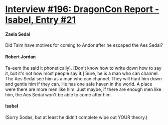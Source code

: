 # [Interview #196: DragonCon Report - Isabel, Entry #21](https://www.theoryland.com/intvmain.php?i=196#21)

#### Zaela Sedai

Did Taim have motives for coming to Andor after he escaped the Aes Sedai?

#### Robert Jordan

Ta-eem (he said it phonetically). [Don't know how to write down how to say it, but it's not how most people say it.] Sure, he is a man who can channel. The Aes Sedai see him as a man who can channel. They will hunt him down and gentle him if they can. He has one safe haven in the world. A place were there are more men like him. Just maybe, if there are enough men like him, the Aes Sedai won't be able to come after him.

#### Isabel

(Sorry Sodas, but at least he didn't complete wipe out YOUR theory.)

